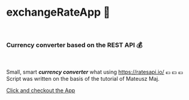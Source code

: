 # exchangeRateApp :money_with_wings:

<br />

### Currency converter based on the REST API :moneybag:

<br />

Small, smart ***currency converter*** what using https://ratesapi.io/ :euro: :dollar: :pound:
<br />
Script was written on the basis of the tutorial of Mateusz Maj.
<br />

[Click and checkout the App](https://emarcins.github.io/exchangeRateApp/)






